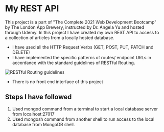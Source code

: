 # My REST API
This project is a part of "The Complete 2021 Web Development Bootcamp" by The London App Brewery, instructed by Dr. Angela Yu and hosted through Udemy. In this project I have created my own REST API to access to a collection of articles from a locally hosted database.

- I have used all the HTTP Request Verbs (GET, POST, PUT, PATCH and DELETE)
- I have implemented the specific patterns of routes/ endpoint URLs in accordance with the standard guidelines of RESTful Routing.    

![RESTful Routing guidelines](https://s3.us-west-2.amazonaws.com/secure.notion-static.com/a65415fa-333c-46ad-9116-39ebd9ee52d4/Untitled.png?X-Amz-Algorithm=AWS4-HMAC-SHA256&X-Amz-Credential=AKIAT73L2G45O3KS52Y5%2F20210909%2Fus-west-2%2Fs3%2Faws4_request&X-Amz-Date=20210909T132706Z&X-Amz-Expires=86400&X-Amz-Signature=792f030d88c03dd1e43d163c6833bd5a58c96e9d3db0b18c84bcaef65b02ae0f&X-Amz-SignedHeaders=host&response-content-disposition=filename%20%3D%22Untitled.png%22)
    
- There is no front end interface of this project

## Steps I have followed
1. Used mongod command from a terminal to start a local database server from localhost:27017
2. Used mongosh command from another shell to run access to the local database from MongoDB shell.
